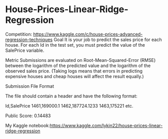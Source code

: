 # House-Prices-Linear-Ridge-Regression
Competition: https://www.kaggle.com/c/house-prices-advanced-regression-techniques
Goal
It is your job to predict the sales price for each house. For each Id in the test set, you must predict the value of the SalePrice variable. 

Metric
Submissions are evaluated on Root-Mean-Squared-Error (RMSE) between the logarithm of the predicted value and the logarithm of the observed sales price. (Taking logs means that errors in predicting expensive houses and cheap houses will affect the result equally.)

Submission File Format

The file should contain a header and have the following format:


Id,SalePrice
1461,169000.1
1462,187724.1233
1463,175221
etc.

Public Score: 0.14483

My Kaggle notebook:https://www.kaggle.com/lykin22/house-prices-linear-ridge-regression
